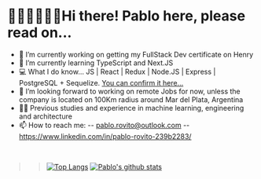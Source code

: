 # 👨‍💻👨‍💻👨‍💻Hi there! Pablo here, please read on... 


- 🔭 I’m currently working on getting my FullStack Dev certificate on Henry
- 🌱 I’m currently learning TypeScript and Next.JS
- 💻 What I do know... JS | React | Redux | Node.JS | Express | PostgreSQL + Sequelize. [You can confirm it here...](https://pi-videogames-main-hazel.vercel.app/)
- 👯 I’m looking forward to working on remote Jobs for now, unless the company is located on 100Km radius around Mar del Plata, Argentina
- 👨‍🎓 Previous studies and experience in machine learning, engineering and architecture
- 📫 How to reach me: 
-- pablo.rovito@outlook.com 
-- <a href="https://www.linkedin.com/in/pablo-rovito-239b2283/">https://www.linkedin.com/in/pablo-rovito-239b2283/</a> 

<br/>

>>[![Top Langs](https://github-readme-stats.vercel.app/api/top-langs/?username=Pablo-Rovito)](https://github.com/anuraghazra/github-readme-stats)
>>[![Pablo's github stats](https://github-readme-stats.vercel.app/api?username=Pablo-Rovito&count_private=true&show_icons=true&theme=radical&hide_rank=false)](https://github.com/anuraghazra/github-readme-stats)
